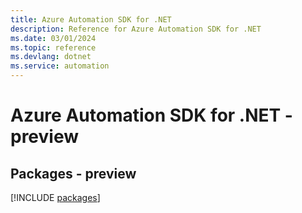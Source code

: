 ```yaml
---
title: Azure Automation SDK for .NET
description: Reference for Azure Automation SDK for .NET
ms.date: 03/01/2024
ms.topic: reference
ms.devlang: dotnet
ms.service: automation
---
```

# Azure Automation SDK for .NET - preview
## Packages - preview
[!INCLUDE [packages](automation-index.md)]